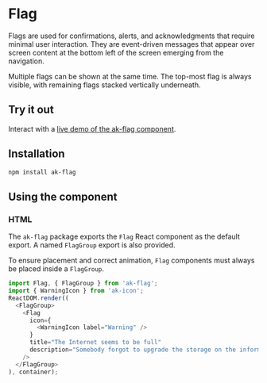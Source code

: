 # Flag

Flags are used for confirmations, alerts, and acknowledgments that require minimal user interaction. They are event-driven messages that appear over screen content at the bottom left of the screen emerging from the navigation.

Multiple flags can be shown at the same time. The top-most flag is always visible, with remaining flags stacked vertically underneath.

## Try it out

Interact with a [live demo of the ak-flag component](https://aui-cdn.atlassian.com/atlaskit/stories/ak-flag/@VERSION@/).

## Installation

```sh
npm install ak-flag
```

## Using the component

### HTML

The `ak-flag` package exports the `Flag` React component as the default export. A named `FlagGroup` export is also provided.

To ensure placement and correct animation, `Flag` components must always be placed inside a `FlagGroup`.

```js
import Flag, { FlagGroup } from 'ak-flag';
import { WarningIcon } from 'ak-icon';
ReactDOM.render((
  <FlagGroup>
    <Flag
      icon={
        <WarningIcon label="Warning" />
      }
      title="The Internet seems to be full"
      description="Somebody forgot to upgrade the storage on the information superhighway."
    />
  </FlagGroup>
), container);
```
